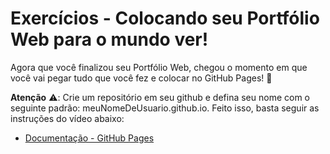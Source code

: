 # Exercícios - Colocando seu Portfólio Web para o mundo ver!
Agora que você finalizou seu Portfólio Web, chegou o momento em que você vai pegar tudo que você fez e colocar no GitHub Pages! 🎉

**Atenção** ⚠️: Crie um repositório em seu github e defina seu nome com o seguinte padrão: meuNomeDeUsuario.github.io. Feito isso, basta seguir as instruções do vídeo abaixo:

- [Documentação - GitHub Pages](https://pages.github.com/)
